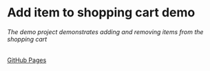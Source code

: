 # Add item to shopping cart demo
###### The demo project demonstrates adding and removing items from the shopping cart
[GitHub Pages](https://alekseimakonovitskii.github.io/Add-item-to-shopping-cart-demo/)